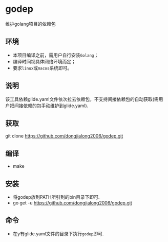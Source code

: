 # godep
维护golang项目的依赖包

## 环境

- 本项目编译之前，需用户自行安装`Golang`；
- 编译时间视具体网络环境而定；
- 要求`linux`或`macos`系统即可。

## 说明

该工具依赖glide.yaml文件依次拉去依赖包，不支持间接依赖包的自动获取(需用户把间接依赖的包手动维护到glide.yaml).

## 获取

git clone https://github.com/dongjialong2006/godep.git

## 编译

- make

## 安装

- 将godep放到PATH所引到的bin目录下即可.
- go get -u https://github.com/dongjialong2006/godep.git

## 命令

- 在y有glide.yaml文件的目录下执行`godep`即可.

